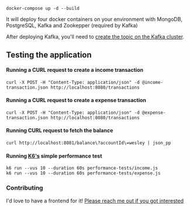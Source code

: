 ```
docker-compose up -d --build
```
It will deploy four docker containers on your environment with MongoDB, PostgreSQL, Kafka and Zookepper (required by Kafka)

After deploying Kafka, you'll need to [create the topic on the Kafka cluster](https://kafka.apache.org/quickstart).

## Testing the application

#### Running a CURL request to create a income transaction
```
curl -X POST -H "Content-Type: application/json" -d @income-transaction.json http://localhost:8080/transactions
```
#### Running a CURL request to create a expense transaction
```
curl -X POST -H "Content-Type: application/json" -d @expense-transaction.json http://localhost:8080/transactions
```
#### Running CURL request to fetch the balance
```
curl http://localhost:8081/balance\?accountId\=wesley | json_pp
```
#### Running [K6's](https://k6.io) simple performance test
````
k6 run --vus 10 --duration 60s performance-tests/income.js
k6 run --vus 10 --duration 60s performance-tests/expense.js
````

### Contributing
I'd love to have a frontend for it! [Please reach me out if you got interested](MailTo:wesley.fuchter@gmail.com)
